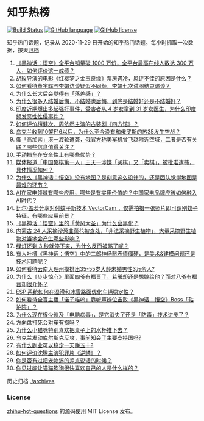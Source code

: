 # 知乎热榜
[![Build Status](https://github.com/ToWeLong/zhihu-hot-questions/workflows/CI/badge.svg)](https://github.com/ToWeLong/zhihu-hot-questions/actions)
[![GitHub language](https://img.shields.io/badge/language-golang-orange.svg)](https://golang.org/)
[![GitHub license](https://img.shields.io/github/license/ToWeLong/zhihu-hot-questions)](https://github.com/ToWeLong/zhihu-hot-questions/blob/main/LICENSE)

知乎热门话题，记录从 2020-11-29 日开始的知乎热门话题。每小时抓取一次数据，按天[归档](./archives)

<!-- BEGIN -->

1. [《黑神话：悟空》全平台销量破 1000 万份，全平台最高在线人数达 300 万人，如何评价这一成绩？](https://www.zhihu.com/question/665094646)
1. [胡玫导演的电影《红楼梦之金玉良缘》票房遇冷，风评不佳的原因是什么？](https://www.zhihu.com/question/664960740)
1. [如何看待董宇辉与李娟访谈疑似不同频，李娟七次试图结束访谈？](https://www.zhihu.com/question/664994381)
1. [为什么长大后会觉得有「落差感」？](https://www.zhihu.com/question/665021918)
1. [为什么很多人结婚后悔，不结婚也后悔，到底是结婚好还是不结婚好？](https://www.zhihu.com/question/664310915)
1. [印度近期爆出多起强奸事件，受害者从 4 岁女童到 31 岁女医生，为什么印度频发恶性性侵事件？](https://www.zhihu.com/question/664975919)
1. [如何评价檀健次、周依然主演的古装剧《四方馆》？](https://www.zhihu.com/question/665095866)
1. [乌克兰收到10架F16以后，为什么至今没有和俄罗斯的苏35发生空战？](https://www.zhihu.com/question/664836002)
1. [俄「高加索」港一渡轮遭袭，俄官方称美军机曾飞越附近空域，二者是否有关联？哪些信息值得关注？](https://www.zhihu.com/question/665067275)
1. [手动挡车在安全性上有哪些优势？](https://www.zhihu.com/question/664518952)
1. [媒体报道「中国象棋第一人」王天一涉嫌「买棋」又「卖棋」，被批准逮捕，具体情况如何？](https://www.zhihu.com/question/665119233)
1. [为什么《黑神话：悟空》没有地图？是刻意这么设计的，还是团队觉得地图是最难的环节？](https://www.zhihu.com/question/665052560)
1. [AI在家电领域有哪些应用，哪些是有实用价值的？中国家电品牌应该如何融入AI时代？](https://www.zhihu.com/question/663787796)
1. [比尔·盖茨分享对付蚊子新技术 VectorCam ，仅需拍摄一张照片即可识别蚊子特征，有哪些应用前景？](https://www.zhihu.com/question/665017534)
1. [《黑神话：悟空》里的「黄风大圣」为什么会黑化？](https://www.zhihu.com/question/665029413)
1. [内蒙古 24 人采摘沙葱韭菜花被查处，「非法采摘野生植物」，大量采摘野生植物对当地会产生哪些影响？](https://www.zhihu.com/question/665074492)
1. [绿灯还剩 3 秒就停下来，为什么反而被骂了呢？](https://www.zhihu.com/question/663813801)
1. [有人吐槽《黑神话：悟空》中的二郎神杨戬表情僵硬，是美术&建模问题还是技术问题呢？](https://www.zhihu.com/question/665013699)
1. [如何看待云南大理州摸排出35-55岁大龄未婚男性3万余人?](https://www.zhihu.com/question/665086637)
1. [为什么《步步惊心》里面四爷有福晋了，若曦却还是想嫁给他？而对八爷有福晋却很介怀？](https://www.zhihu.com/question/330275234)
1. [ESP 系统如何在湿滑和冰雪路面优化车辆稳定性？](https://www.zhihu.com/question/658189267)
1. [如何看待全盲主播「诺子喵呜」靠听声辨位击败《黑神话：悟空》Boss「轱护院」？](https://www.zhihu.com/question/665032560)
1. [为什么现在很少谈及「电脑病毒」，是它消失了还是「防毒」技术进步了？](https://www.zhihu.com/question/664363310)
1. [方向盘打死会对车有损吗？](https://www.zhihu.com/question/664271894)
1. [为什么小猫咪特别喜欢把桌子上的水杯推下去？](https://www.zhihu.com/question/664452724)
1. [乌克兰发动库尔斯克反攻，事前知会了主要支持国吗?](https://www.zhihu.com/question/664876821)
1. [有什么副业可以稳定一天赚五十?](https://www.zhihu.com/question/612850438)
1. [如何评价沈腾主演犯罪片《逆鳞》？](https://www.zhihu.com/question/664896680)
1. [你是否有过把宠物逼的差点说话的时候？](https://www.zhihu.com/question/648656955)
1. [你见过能让猫猫狗狗很快喜欢自己的人是什么样的？](https://www.zhihu.com/question/329050270)

<!-- END -->

历史归档 [./archives](./archives)


### License
[zhihu-hot-questions](https://github.com/towelong/zhihu-hot-questions) 的源码使用 MIT License 发布。